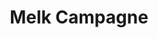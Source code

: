 ---
title: Melk Campagne 
slug: "milk"
description: De opdracht hield in dat er een campagne
             moest gebouwd worden rond een Melkmerk.
             Dit merk moesten we vanaf nul
             opbouwen met bijbehorende huisstijl en
             campagne-elementen.
type: "intern"
members:
    - name: "Shauny Eloot"
      direction: "Cross-Media Ontwerp"
      subdirection: "Photo Design"
      disk: "3e Schijf"
thumbnail:
    url: "amelli/thumb.png"
    alt: ""
    height: 1
    width: 1
    color: "b96528"
media:
    - url: "amelli/1_logoevolutie.png"
      type: "image"
    - url: "amelli/2_halfvollogo.png"
      type: "image"
    - url: "amelli/3_halfvolverpakking.png"
      type: "image"
      text: "De bedoeling van de opdracht was dat we verpakkingen zouden maken voor drie verschillende soorten melk:
            vol, halfvol en een speciaal smaakje. Op de bovenstaande afbeelding is de kapvorm en mockup van halfvolle melk
            te zien. Mijn melk zorgt ervoor dat je innerlijke rust terugvindt, daarom zijn zachte kalmerende kleuren gebruikt."
    - url: "amelli/4_applogo.png"
      type: "image"
    - url: "amelli/5_appmockup.png"
      type: "image"
      text: "Er moest ook nog een app ontworpen worden die de melk op een bepaalde manier promoot. Ik koos ervoor een
            app te ontwikkelen waarbij je je mood kan ingeven en die je op resultaat daarvan verschillende suggesties aanbied.
            Hiertoe horen bijvoorbeeld een quote, lied van de dag, tip van de dag, recept van de dag... allemaal
            aangepast aan jouw gemoedstoestand om zo ook meer rust en blijdschap in je dag te brengen."
created: 20/01/2017
order: 2
---